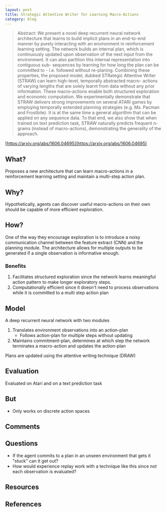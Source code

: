 ```yaml
---
layout: post
title: Strategic Attentive Writer for Learning Macro-Actions
category: blog
---
```


> Abstract: We present a novel deep recurrent neural network architecture that learns to build implicit plans in an end-to-end manner by purely interacting with an environment in reinforcement learning setting. The network builds an internal plan, which is continuously updated upon observation of the next input from the environment. It can also partition this internal representation into contiguous sub- sequences by learning for how long the plan can be committed to - i.e. followed without re-planing. Combining these properties, the proposed model, dubbed STRategic Attentive Writer (STRAW) can learn high-level, temporally abstracted macro- actions of varying lengths that are solely learnt from data without any prior information. These macro-actions enable both structured exploration and economic computation. We experimentally demonstrate that STRAW delivers strong improvements on several ATARI games by employing temporally extended planning strategies (e.g. Ms. Pacman and Frostbite). It is at the same time a general algorithm that can be applied on any sequence data. To that end, we also show that when trained on text prediction task, STRAW naturally predicts frequent n-grams (instead of macro-actions), demonstrating the generality of the approach.

[https://arxiv.org/abs/1606.04695](https://arxiv.org/abs/1606.04695)

## What?

Proposes a new architecture that can learn macro-actions in a reinforcement learning setting and maintain a multi-step action plan.

## Why?

Hypothetically, agents can discover useful macro-actions on their own should be capable of more efficient exploration.

## How?

One of the way they encourage exploration is to introduce a noisy communication channel between the feature extract (CNN) and the planning module. The architecture allows for multiple outputs to be generated if a single observation is informative enough.

### Benefits
1. Facilitates structured exploration since the network learns meaningful action pattern to make longer exploratory steps.
2. Computationally efficient since it doesn't need to process observations while it is committed to a multi step action plan

## Model

A deep recurrent neural network with two modules
1. Translates environment observations into an action-plan
	- Follows action-plan for multiple steps without updating
2. Maintains commitment-plan, determines at which step the network terminates a macro-action and updates the action-plan

Plans are updated using the attentive writing technique (DRAW)

## Evaluation

Evaluated on Atari and on a text prediction task

## But
- Only works on discrete action spaces

## Comments
## Questions
- If the agent commits to a plan in an unseen environment that gets it "stuck" can it get out?
- How would experience replay work with a technique like this since not each observation is evaluated?

## Resources
## References
